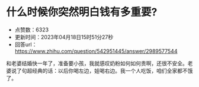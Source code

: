 # 什么时候你突然明白钱有多重要?
- 点赞数：6323
- 更新时间：2023年04月18日15时51分27秒
- 回答url：https://www.zhihu.com/question/542951445/answer/2989577544
<body>
 <p data-pid="qjNpfbLc">和老婆结婚快一年了，准备要小孩，我就感叹奶粉如何如何贵啊，还很不安全。老婆说了句超经典的话：以后你喝左边，娃喝右边。我一个人吃饭，咱们全家都不饿了。</p>
</body>